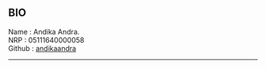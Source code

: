 ## BIO
Name : Andika Andra.<br>
NRP : 05111640000058<br>
Github : [andikaandra](https://github.com/andikaandra)

---

